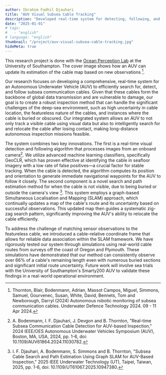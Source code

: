 ```yaml
---
author: Ibrahim Fadhil Djauhari
title: "AUV Visual Subsea Cable Tracking"
description: "Developed real-time system for detecting, following, and searching subsea cables using an AUV"
date: "2025-01-01"
# tags: 
#   - "english"
# language: "english"
thumbnail: "/project/auv-visual-subsea-cable-tracking.jpg"
hideMeta: true
---
```


This research project is done with the [Ocean Perception Lab](https://www.oceanperception.com) at the University of Southampton. The cover image shows how an AUV can update its estimation of the cable map based on new observations [^1].

Our research focuses on developing a comprehensive, real-time system for an Autonomous Underwater Vehicle (AUV) to efficiently search for, detect, and follow subsea communication cables. Given that these cables form the backbone of global data transmission and are vulnerable to damage, our goal is to create a robust inspection method that can handle the significant challenges of the deep-sea environment, such as high uncertainty in cable location, the featureless nature of the cables, and instances where the cable is buried or obscured. Our integrated system allows an AUV to not only track a visible cable using visual data but also to intelligently search for and relocate the cable after losing contact, making long-distance autonomous inspection missions feasible.

The system combines two key innovations. The first is a real-time visual detection and following algorithm that processes images from an onboard camera[^2]. We utilize advanced machine learning classifiers, specifically GeoCLR, which has proven effective at identifying the cable in seafloor imagery with a low rate of false positives—a crucial factor for stable tracking. When the cable is detected, the algorithm computes its position and orientation to generate immediate navigational waypoints for the AUV to follow it closely. The second component is a novel search and path estimation method for when the cable is not visible, due to being buried or outside the camera's view [^3]. This system employs a graph-based Simultaneous Localisation and Mapping (SLAM) approach, which continually updates a map of the cable's route and its uncertainty based on successful observations. This updated map then guides a systematic zig-zag search pattern, significantly improving the AUV's ability to relocate the cable efficiently.

To address the challenge of matching sensor observations to the featureless cable, we introduced a cable-relative coordinate frame that allows for reliable data association within the SLAM framework. We have rigorously tested our system through simulations using real-world cable routes from surveys off the coast of Oregon and Plymouth. These simulations have demonstrated that our method can consistently observe over 66% of a cable's remaining length even with numerous buried sections and significant initial route uncertainty. Future work will involve sea trials with the University of Southampton's Smarty200 AUV to validate these findings in a real-world operational environment.

[^1]: Thornton, Blair, Bodenmann, Adrian, Massot Campos, Miguel, Simmons, Samuel, Gourvenec, Susan, White, David, Bennets, Tom and Newborough, Darryl (2024) Autonomous robotic monitoring of subsea communication cables. Underwater Defence Technology 2024. 09 - 11 Apr 2024.

[^2]: A. Bodenmann, I. F. Djauhari, J. Devgon and B. Thornton, "Real-time Subsea Communication Cable Detection for AUV-based Inspection," 2024 IEEE/OES Autonomous Underwater Vehicles Symposium (AUV), Boston, MA, USA, 2024, pp. 1-6, doi: 10.1109/AUV61864.2024.11030782.

[^3]: I. F. Djauhari, A. Bodenmann, S. Simmons and B. Thornton, "Subsea Cable Search and Path Estimation Using Graph SLAM for AUV-Based Inspection," 2025 IEEE Underwater Technology (UT), Taipei, Taiwan, 2025, pp. 1-6, doi: 10.1109/UT61067.2025.10947380.